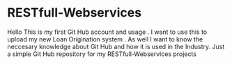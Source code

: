 # RESTfull-Webservices
Hello 
This is my first Git Hub account and usage .
I want to use this to upload my new Loan Origination system . As well I want to know the neccesary knowledge about Git Hub and how it is used in the Industry.
Just a simple Git Hub repository for my RESTfull-Webservices projects
